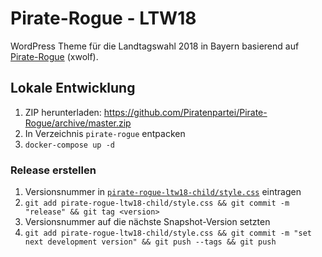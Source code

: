 # Pirate-Rogue - LTW18

WordPress Theme für die Landtagswahl 2018 in Bayern basierend auf
[Pirate-Rogue](https://github.com/Piratenpartei/Pirate-Rogue) (xwolf).

## Lokale Entwicklung

1. ZIP herunterladen: https://github.com/Piratenpartei/Pirate-Rogue/archive/master.zip
2. In Verzeichnis `pirate-rogue` entpacken
3. `docker-compose up -d`

### Release erstellen

1. Versionsnummer in [`pirate-rogue-ltw18-child/style.css`](pirate-rogue-ltw18-child/style.css) eintragen
2. `git add pirate-rogue-ltw18-child/style.css && git commit -m "release" && git tag <version>`
3. Versionsnummer auf die nächste Snapshot-Version setzten
4. `git add pirate-rogue-ltw18-child/style.css && git commit -m "set next development version" && git push --tags && git push`
